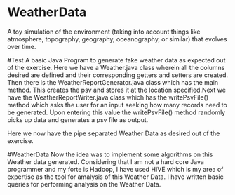# WeatherData
A toy simulation of the environment (taking into account things like atmosphere, topography, geography, oceanography, or similar) that evolves over time.

#Test
A basic Java Program to generate fake weather data as expected out of the exercise.
Here we have a Weather.java class wherein all the columns desired are defined and their corresponding getters and setters are created. Then there is the WeatherReportGenerator.java class which has the main method. This creates the psv and stores it at the location specified.Next we have the WeatherReportWriter.java class which has the writePsvFile() method which asks the user for an input seeking how many records need to be generated. Upon entering this value the writePsvFile() method randomly picks up data and generates a psv file as output.

Here we now have the pipe separated Weather Data as desired out of the exercise.

#WeatherData
Now the idea was to implement some algorithms on this Weather data generated. 
Considering that I am not a hard core Java programmer and my forte is Hadoop, I have used HIVE which is my area of expertise as the tool for amalysis of this Weather Data. I have written basic queries for performing analysis on the Weather Data.
